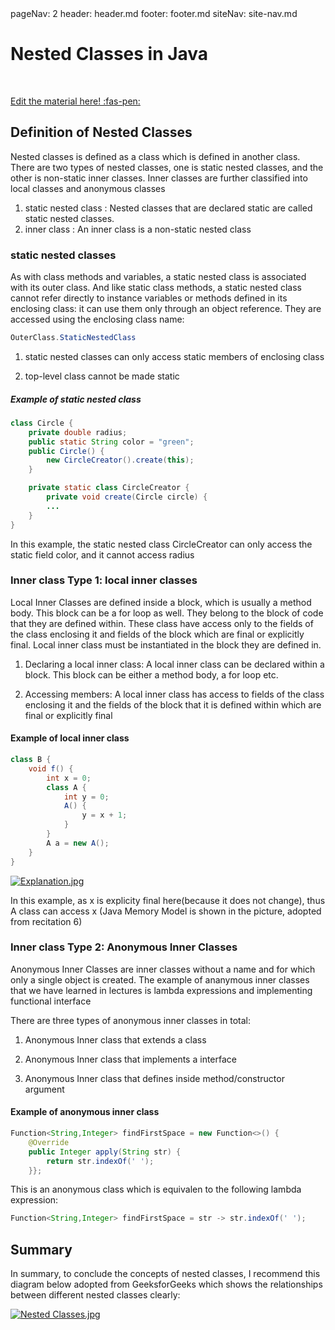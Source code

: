 <frontmatter>
  pageNav: 2
  header: header.md
  footer: footer.md
  siteNav: site-nav.md
</frontmatter>

<br> 

# Nested Classes in Java
<br> 

<!-- DO NOT DELETE THIS LINK AND PLEASE WRITE BELOW THIS LINK-->
[Edit the material here! :fas-pen:](https://github.com/nus-cs2030/1920-s2/edit/master/contents/textbook/lecture06/nestedClasses.md)
<!-- DO NOT DELETE THIS LINK AND PLEASE WRITE BELOW THIS LINK-->

## Definition of Nested Classes

Nested classes is defined as a class which is defined in another class. There are two types of nested classes, one is static nested classes, and the other is non-static inner classes. Inner classes are further classified into local classes and anonymous classes

1) static nested class : Nested classes that are declared static are called static nested classes.
2) inner class : An inner class is a non-static nested class

### static nested classes

As with class methods and variables, a static nested class is associated with its outer class. And like static class methods, a static nested class cannot refer directly to instance variables or methods defined in its enclosing class: it can use them only through an object reference.
They are accessed using the enclosing class name:

```java
OuterClass.StaticNestedClass
```

1) static nested classes can only access static members of enclosing class

2) top-level class cannot be made static

##### Example of static nested class

```java
class Circle {
    private double radius;
    public static String color = "green";
    public Circle() {
        new CircleCreator().create(this);
    }

    private static class CircleCreator {
        private void create(Circle circle) {
        ...
    }
}
```

In this example, the static nested class CircleCreator can only access the static field color, and it cannot access radius

### Inner class Type 1: local inner classes

Local Inner Classes are defined inside a block, which is usually a method body. This block can be a for loop as well. They belong to the block of code that they are defined within. These class have access only to the fields of the class enclosing it and fields of the block which are final or explicitly final. Local inner class must be instantiated in the block they are defined in.

1) Declaring a local inner class: A local inner class can be declared within a block. This block can be either a method body, a for loop etc.

2) Accessing members: A local inner class has access to fields of the class enclosing it and the fields of the block that it is defined within which are final or explicitly final

#### Example of local inner class

```java
class B {
    void f() {
        int x = 0;
        class A {
            int y = 0;
            A() {
                y = x + 1;
            }
        }
        A a = new A();
    }
}
```

[![Explanation.jpg](https://i.postimg.cc/L6HKHXyL/06guide.jpg)](https://postimg.cc/G9SSKcnm)

In this example, as x is explicity final here(because it does not change), thus A class can access x (Java Memory Model is shown in the picture, adopted from recitation 6)

### Inner class Type 2: Anonymous Inner Classes

Anonymous Inner Classes are inner classes without a name and for which only a single object is created. The example of ananymous inner classes that we have learned in lectures is lambda expressions and implementing functional interface

There are three types of anonymous inner classes in total:

1) Anonymous Inner class that extends a class

2) Anonymous Inner class that implements a interface

3) Anonymous Inner class that defines inside method/constructor argument

#### Example of anonymous inner class

```java
Function<String,Integer> findFirstSpace = new Function<>() {
    @Override
    public Integer apply(String str) {
        return str.indexOf(' ');
    }};
```

This is an anonymous class which is equivalen to the following lambda expression:

```java
Function<String,Integer> findFirstSpace = str -> str.indexOf(' ');
```

## Summary

In summary, to conclude the concepts of nested classes, I recommend this diagram below adopted from GeeksforGeeks which shows the relationships between different nested classes clearly:

[![Nested Classes.jpg](https://i.postimg.cc/MpQh5QXk/d3.jpg)](https://postimg.cc/yD7QYWFn)
